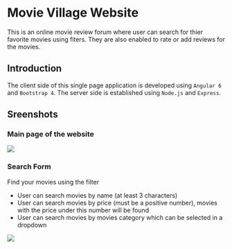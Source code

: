 # Movie Village Website
This is an online movie review forum where user can search for thier favorite movies using fiters. They are also enabled to rate or add reviews for the movies. 

## Introduction  
The client side of this single page application is developed using `Angular 6` and `Bootstrap 4`. The server side is established using `Node.js` and `Express`.
 
## Sreenshots 
### Main page of the website  
![](https://github.com/fanyuR/Movie-Village-Website/blob/master/Img/Main%20page.gif)

### Search Form
Find your movies using the filter  
- User can search movies by name (at least 3 characters)  
- User can search movies by price (must be a positive number), movies with the price under this number will be found  
- User can search movies by movies category which can be selected in a dropdown  

![](https://github.com/fanyuR/Movie-Village-Website/blob/master/Img/Search.gif?raw=true)
